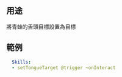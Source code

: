 用途
--------------------------
將青蛙的舌頭目標設置為目標

範例
--------
```yml
  Skills:
  - setTongueTarget @trigger ~onInteract
```